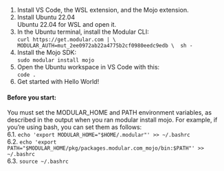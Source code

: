 1. Install VS Code, the WSL extension, and the Mojo extension. </br>
2. Install  <a href="https://apps.microsoft.com/detail/ubuntu-22042-lts/9PN20MSR04DW?hl=en-us&gl=IL" target="_blank"></a>Ubuntu 22.04<br /> Ubuntu 22.04 for WSL and open it. </br>
3. In the Ubuntu terminal, install the Modular CLI:</br>
   ```curl https://get.modular.com | \  MODULAR_AUTH=mut_2ee0972ab22a4775b2cf0980eedc9edb \  sh -```
4. Install the Mojo SDK:</br>
   ```sudo modular install mojo```
5. Open the Ubuntu workspace in VS Code with this:</br>
   ```code .```
6. Get started with Hello World!</br>
#### Before you start:
You must set the MODULAR_HOME and PATH environment variables, as described in the output when you ran modular install mojo. For example, if you’re using bash, you can set them as follows:</br>
6.1. ```echo 'export MODULAR_HOME="$HOME/.modular"' >> ~/.bashrc```</br>
6.2. ```echo 'export PATH="$MODULAR_HOME/pkg/packages.modular.com_mojo/bin:$PATH"' >> ~/.bashrc ```</br>
6.3. ```source ~/.bashrc```
  
